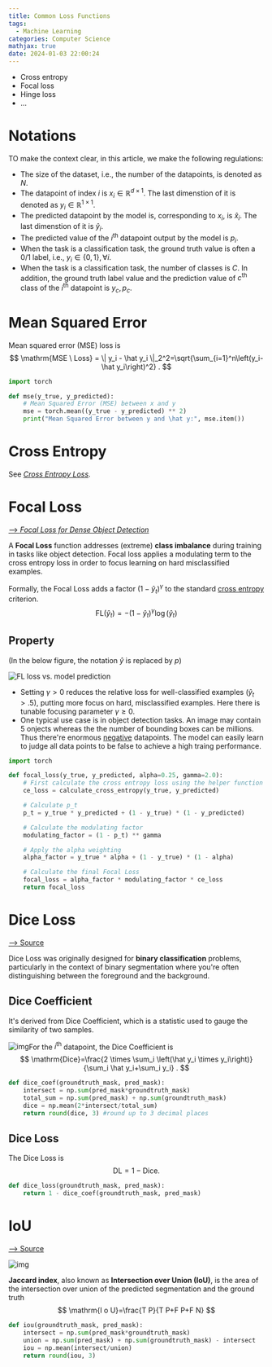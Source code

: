 ```yaml
---
title: Common Loss Functions
tags:
  - Machine Learning
categories: Computer Science
mathjax: true
date: 2024-01-03 22:00:24
---
```



* Cross entropy
* Focal loss
* Hinge loss
* ...

<!--more-->

# Notations

TO make the context clear, in this article, we make the following regulations:

* The size of the dataset, i.e., the number of the datapoints, is denoted as $N$.
* The datapoint of index $i$ is $x_i \in \mathbb R^{d \times 1}$. The last dimenstion of it is denoted as $y_i \in \mathbb R^{1 \times 1}$.
* The predicted datapoint by the model is, corresponding to $x_i$, is $\hat x_i$. The last dimenstion of it is $\hat y_i$.
* The predicted value of the $i^{\text{th}}$ datapoint output by the model is $p_i$.
* When the task is a classification task, the ground truth value is often a 0/1 label, i.e., $y_i \in \{0,1\}, \forall i$.
* When the task is a classification task, the number of classes is $C$. In addition, the ground truth label value and the prediction value of $c^{\text{th}}$ class of the $i^{\text{th}}$ datapoint is $y_{c}, p_{c}$.

# Mean Squared Error

Mean squared error (MSE) loss is
$$
\mathrm{MSE \ Loss} = \| y_i - \hat y_i \|_2^2=\sqrt{\sum_{i=1}^n\left(y_i- \hat y_i\right)^2} .
$$


```python
import torch

def mse(y_true, y_predicted):
    # Mean Squared Error (MSE) between x and y
    mse = torch.mean((y_true - y_predicted) ** 2)
    print("Mean Squared Error between y and \hat y:", mse.item())
```

# Cross Entropy

See [*Cross Entropy Loss*]().

# Focal Loss

[--> *Focal Loss for Dense Object Detection*](https://arxiv.org/pdf/1708.02002v2.pdf)

A **Focal Loss** function addresses (extreme) **class imbalance** during  training in tasks like object detection. Focal loss applies a modulating term to the cross entropy loss in order to focus learning on hard  misclassified examples. 

Formally, the Focal Loss adds a factor $\left(1-\hat y_t\right)^\gamma$ to the standard [cross entropy]() criterion.
$$
\mathrm{FL}\left(\hat y_t\right)=-\left(1- \hat y_t\right)^\gamma \log \left( \hat y_t\right)
$$

## Property

(In the below figure, the notation $\hat y$ is replaced by $p$)

![FL loss vs. model prediction](https://lyk-love.oss-cn-shanghai.aliyuncs.com/Machine%20Learning/Common%20Loss%20Functions/FL%20loss%20vs.%20model%20prediction.png)



* Setting $\gamma>0$ reduces the relative loss for well-classified examples $\left(\hat y_t>.5\right)$, putting more focus on hard, misclassified examples. Here there is tunable focusing parameter $\gamma \geq 0$.
* One typical use case is in object detection tasks. An image may contain 5 onjects whereas the the number of bounding boxes can be millions. Thus there're enormous <u>negative</u> datapoints. The model can easily learn to judge all data points to be false to achieve a high traing performance.

```python
import torch

def focal_loss(y_true, y_predicted, alpha=0.25, gamma=2.0):
    # First calculate the cross entropy loss using the helper function
    ce_loss = calculate_cross_entropy(y_true, y_predicted)

    # Calculate p_t
    p_t = y_true * y_predicted + (1 - y_true) * (1 - y_predicted)

    # Calculate the modulating factor
    modulating_factor = (1 - p_t) ** gamma

    # Apply the alpha weighting
    alpha_factor = y_true * alpha + (1 - y_true) * (1 - alpha)

    # Calculate the final Focal Loss
    focal_loss = alpha_factor * modulating_factor * ce_loss
    return focal_loss
```



# Dice Loss

[--> Source](https://medium.com/mlearning-ai/understanding-evaluation-metrics-in-medical-image-segmentation-d289a373a3f)

Dice Loss was originally designed for **binary classification** problems, particularly in the context of binary segmentation where you're often distinguishing between the foreground and the background.

## Dice Coefficient

It's derived from Dice Coefficient, which is a statistic used to gauge the similarity of two samples.

![img](https://miro.medium.com/v2/resize:fit:1400/1*tSqwQ9tvLmeO9raDqg3i-w.png)For the $i^{\text{th}}$ datapoint, the Dice Coefficient is
$$
\mathrm{Dice}=\frac{2 \times \sum_i \left(\hat y_i \times y_i\right)}{\sum_i \hat y_i+\sum_i y_i} .
$$

```python
def dice_coef(groundtruth_mask, pred_mask):
    intersect = np.sum(pred_mask*groundtruth_mask)
    total_sum = np.sum(pred_mask) + np.sum(groundtruth_mask)
    dice = np.mean(2*intersect/total_sum)
    return round(dice, 3) #round up to 3 decimal places
```



## Dice Loss

The Dice Loss is
$$
\mathrm{DL} = 1 - \mathrm{Dice} .
$$

```python
def dice_loss(groundtruth_mask, pred_mask):
	return 1 - dice_coef(groundtruth_mask, pred_mask)
```



# IoU

[--> Source](https://medium.com/mlearning-ai/understanding-evaluation-metrics-in-medical-image-segmentation-d289a373a3f)

![img](https://miro.medium.com/v2/resize:fit:1400/1*YYvTr7sBgbDNHrnVG2upqQ.png)

**Jaccard index**, also known as **Intersection over Union (IoU)**, is the area of the intersection over union of the predicted segmentation and the ground truth
$$
\mathrm{I o U}=\frac{T P}{T P+F P+F N}
$$




```python
def iou(groundtruth_mask, pred_mask):
    intersect = np.sum(pred_mask*groundtruth_mask)
    union = np.sum(pred_mask) + np.sum(groundtruth_mask) - intersect
    iou = np.mean(intersect/union)
    return round(iou, 3)
```
